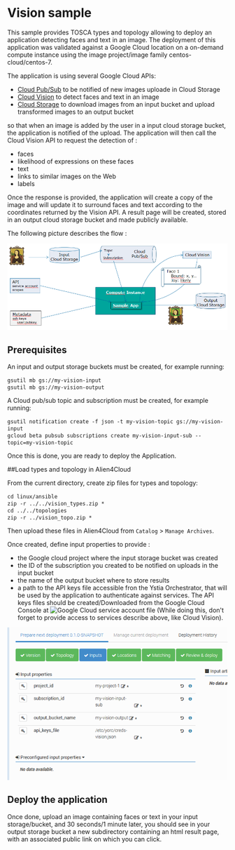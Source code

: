 # Vision sample

This sample provides TOSCA types and topology allowing to deploy an application detecting faces and text in an image.
The deployment of this application was validated against a Google Cloud location on a on-demand compute instance using the image project/image family centos-cloud/centos-7.
  
The application is using several Google Cloud APIs:
  * [Cloud Pub/Sub](https://cloud.google.com/pubsub/) to be notified of new images uploade in Cloud Storage
  * [Cloud Vision](https://cloud.google.com/vision/) to detect faces and text in an image
  * [Cloud Storage](https://cloud.google.com/storage/) to download images from an input bucket and upload transformed images to an output bucket

so that when an image is added by the user in a input cloud storage bucket, the application is notified of the upload.
The application will then call the Cloud Vision API to request the detection of :
  * faces
  * likelihood of expressions on these faces
  * text
  * links to similar images on the Web
  * labels

Once the response is provided, the application will create a copy of the image and will update it to surround faces and text according to the coordinates returned by the Vision API.
A result page will be created, stored in an output cloud storage bucket and made publicly available.

The following picture describes the flow :

![App flow](images/visionappflow.png)

## Prerequisites

An input and output storage buckets must be created, for example running:
```
gsutil mb gs://my-vision-input
gsutil mb gs://my-vision-output
```

A Cloud pub/sub topic and subscription must be created, for example running:
```
gsutil notification create -f json -t my-vision-topic gs://my-vision-input
gcloud beta pubsub subscriptions create my-vision-input-sub --topic=my-vision-topic
```

Once this is done, you are ready to deploy the Application.

##Load types and topology in Alien4Cloud

From the current directory, create zip files for types and topology:
```
cd linux/ansible
zip -r ../../vision_types.zip *
cd ../../topologies
zip -r ../vision_topo.zip *
```
Then upload these files in Alien4Cloud from `Catalog` > `Manage Archives`.

Once created, define input properties to provide :
  * the Google cloud project where the input storage bucket was created
  * the ID of the subscription you created to be notified on uploads in the input bucket
  * the name of the output bucket where to store results
  * a path to the API keys file accessible fron the Ystia Orchestrator, that will be used by the application to authenticate against services.
The API keys files should be created/Downloaded from the Google Cloud Console
at ![Google Cloud service account file](https://console.cloud.google.com/apis/credentials/serviceaccountkey)
(While doing this, don't forget to provide access to services describe above, like Cloud Vision).

![App flow](images/visionappinput.png)

## Deploy the application

Once done, upload an image containing faces or text in your input storage/bucket, and 30 seconds/1 minute later, you should see in your output storage bucket a new subdirectory containing an html result page, with an associated public link on which you can click.
 